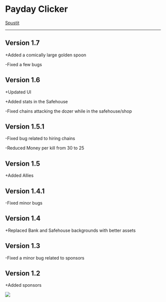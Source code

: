 # Payday Clicker
[Spustit](https://mcbeefyvevo.github.io/Payday-Clicker/)

------------------------------------------------------
<h2>Version 1.7</h2>
<p>+Added a comically large golden spoon</p>
<p>-Fixed a few bugs</p>

<h2>Version 1.6</h2>
<p>+Updated UI</p>
<p>+Added stats in the Safehouse</p>
<p>-Fixed chains attacking the dozer while in the safehouse/shop</p>

<h2>Version 1.5.1</h2>
<p>-Fixed bug related to hiring chains</p>
<p>-Reduced Money per kill from 30 to 25</p>

<h2>Version 1.5</h2>
<p>+Added Allies</p>

<h2>Version 1.4.1</h2>
<p>-Fixed minor bugs</p>

<h2>Version 1.4</h2>
<p>+Replaced Bank and Safehouse backgrounds with better assets</p>

<h2>Version 1.3</h2>
<p>-Fixed a minor bug related to sponsors</p>

<h2>Version 1.2</h2>
<p>+Added sponsors</p>


![](https://media.tenor.com/4Lz2QTfgjzgAAAAd/among-us-payday.gif)
